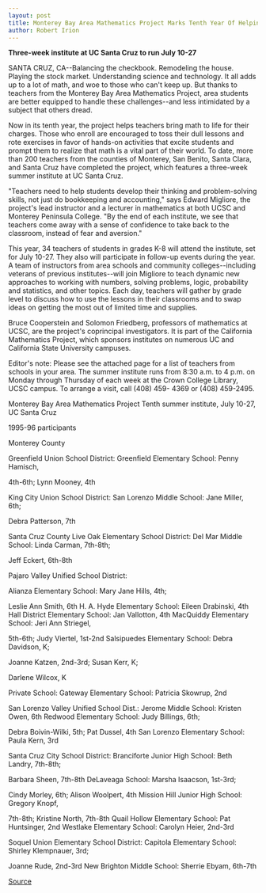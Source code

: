 ```yaml
---
layout: post
title: Monterey Bay Area Mathematics Project Marks Tenth Year Of Helping Local Teachers Teach
author: Robert Irion
---	
```


**Three-week institute at UC Santa Cruz to run July 10-27**

SANTA CRUZ, CA--Balancing the checkbook. Remodeling the house.  Playing the stock market. Understanding science and technology. It  all adds up to a lot of math, and woe to those who can't keep up. But  thanks to teachers from the Monterey Bay Area Mathematics Project,  area students are better equipped to handle these challenges--and  less intimidated by a subject that others dread.

Now in its tenth year, the project helps teachers bring math to  life for their charges. Those who enroll are encouraged to toss their  dull lessons and rote exercises in favor of hands-on activities that  excite students and prompt them to realize that math is a vital part  of their world. To date, more than 200 teachers from the counties of  Monterey, San Benito, Santa Clara, and Santa Cruz have completed  the project, which features a three-week summer institute at UC  Santa Cruz.

"Teachers need to help students develop their thinking and  problem-solving skills, not just do bookkeeping and accounting,"  says Edward Migliore, the project's lead instructor and a lecturer in  mathematics at both UCSC and Monterey Peninsula College. "By the  end of each institute, we see that teachers come away with a sense  of confidence to take back to the classroom, instead of fear and  aversion."

This year, 34 teachers of students in grades K-8 will attend  the institute, set for July 10-27. They also will participate in  follow-up events during the year. A team of instructors from area  schools and community colleges--including veterans of previous  institutes--will join Migliore to teach dynamic new approaches to  working with numbers, solving problems, logic, probability and  statistics, and other topics. Each day, teachers will gather by grade  level to discuss how to use the lessons in their classrooms and to  swap ideas on getting the most out of limited time and supplies.

Bruce Cooperstein and Solomon Friedberg, professors of  mathematics at UCSC, are the project's coprincipal investigators. It  is part of the California Mathematics Project, which sponsors  institutes on numerous UC and California State University campuses.

Editor's note: Please see the attached page for a list of teachers  from schools in your area. The summer institute runs from 8:30 a.m.  to 4 p.m. on Monday through Thursday of each week at the Crown  College Library, UCSC campus. To arrange a visit, call (408) 459- 4369 or (408) 459-2495.

Monterey Bay Area Mathematics Project Tenth summer institute, July 10-27, UC Santa Cruz

1995-96 participants

Monterey County

Greenfield Union School District: Greenfield Elementary School: Penny Hamisch,

4th-6th; Lynn Mooney, 4th

King City Union School District: San Lorenzo Middle School: Jane Miller, 6th;

Debra Patterson, 7th

Santa Cruz County Live Oak Elementary School District: Del Mar Middle School: Linda Carman, 7th-8th;

Jeff Eckert, 6th-8th

Pajaro Valley Unified School District:

Alianza Elementary School: Mary Jane Hills, 4th;

Leslie Ann Smith, 6th H. A. Hyde Elementary School: Eileen Drabinski, 4th Hall District Elementary School: Jan Vallotton, 4th MacQuiddy Elementary School: Jeri Ann Striegel,

5th-6th; Judy Viertel, 1st-2nd Salsipuedes Elementary School: Debra Davidson, K;

Joanne Katzen, 2nd-3rd; Susan Kerr, K;

Darlene Wilcox, K

Private School: Gateway Elementary School: Patricia Skowrup, 2nd

San Lorenzo Valley Unified School Dist.: Jerome Middle School: Kristen Owen, 6th Redwood Elementary School: Judy Billings, 6th;

Debra Boivin-Wilki, 5th; Pat Dussel, 4th San Lorenzo Elementary School: Paula Kern, 3rd

Santa Cruz City School District: Branciforte Junior High School: Beth Landry, 7th-8th;

Barbara Sheen, 7th-8th DeLaveaga School: Marsha Isaacson, 1st-3rd;

Cindy Morley, 6th; Alison Woolpert, 4th Mission Hill Junior High School: Gregory Knopf,

7th-8th; Kristine North, 7th-8th Quail Hollow Elementary School: Pat Huntsinger, 2nd Westlake Elementary School: Carolyn Heier, 2nd-3rd

Soquel Union Elementary School District: Capitola Elementary School: Shirley Klempnauer, 3rd;

Joanne Rude, 2nd-3rd New Brighton Middle School: Sherrie Ebyam, 6th-7th

[Source](http://www1.ucsc.edu/news_events/press_releases/archive/94-95/06-95/063095-Monterey_Bay_Area_M.html "Permalink to 063095-Monterey_Bay_Area_M")

